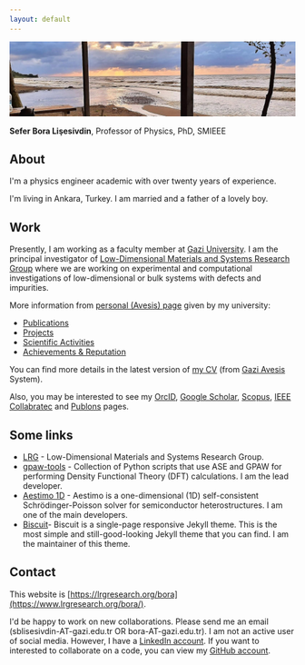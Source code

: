 ```yaml
---
layout: default
---
```


![SBL](assets/topbanner.jpg)

**Sefer Bora Lişesivdin**, Professor of Physics, PhD, SMIEEE

## About
I'm a physics engineer academic with over twenty years of experience.

I'm living in Ankara, Turkey. I am married and a father of a lovely boy.

## Work
Presently, I am working as a faculty member at [Gazi University](https://www.gazi.edu.tr). I am the principal investigator of [Low-Dimensional Materials and Systems Research Group](https://lrgresearch.org) where we are working on experimental and computational investigations of low-dimensional or bulk systems with defects and impurities. 

More information from [personal (Avesis) page](https://avesis.gazi.edu.tr/bora) given by my university:
* [Publications](https://avesis.gazi.edu.tr/bora/publications)
* [Projects](https://avesis.gazi.edu.tr/bora/projects)
* [Scientific Activities](https://avesis.gazi.edu.tr/bora/scientificactivities)
* [Achievements & Reputation](https://avesis.gazi.edu.tr/bora/achievements)

You can find more details in the latest version of [my CV](https://avesis.gazi.edu.tr/bora/indir?languageCode=en) (from [Gazi Avesis](https://avesis.gazi.edu.tr/bora) System).

Also, you may be interested to see my [OrcID](https://orcid.org/0000-0001-9635-6770), [Google Scholar](https://scholar.google.com.tr/citations?user=WpVqsEkAAAAJ), [Scopus](https://www.scopus.com/authid/detail.uri?authorId=16242267700), [IEEE Collabratec](https://ieee-collabratec.ieee.org/app/p/sblisesivdin) and [Publons](https://publons.com/researcher/A-9748-2008) pages.

## Some links
- [LRG](https://lrgresearch.org) - Low-Dimensional Materials and Systems Research Group.
- [gpaw-tools](http://www.lrgresearch.org/gpaw-tools/) - Collection of Python scripts that use ASE and GPAW for performing Density Functional Theory (DFT) calculations. I am the lead developer.
- [Aestimo 1D](http://www.aestimosolver.org/) - Aestimo is a one-dimensional (1D) self-consistent Schrödinger-Poisson solver for semiconductor heterostructures. I am one of the main developers.
- [Biscuit](https://sblisesivdin.github.io/biscuit/)- Biscuit is a single-page responsive Jekyll theme. This is the most simple and still-good-looking Jekyll theme that you can find. I am the maintainer of this theme.

## Contact
This website is [https://lrgresearch.org/bora](https://www.lrgresearch.org/bora/). 

I'd be happy to work on new collaborations. Please send me an email (sblisesivdin-AT-gazi.edu.tr OR bora-AT-gazi.edu.tr). I am not an active user of social media. However, I have a [LinkedIn account](https://www.linkedin.com/in/sblisesivdin). If you want to interested to collaborate on a code, you can view my [GitHub account](https://github.com/sblisesivdin).
